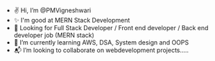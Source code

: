 - ✌️ Hi, I’m @PMVigneshwari
- ✨ I'm good at MERN Stack Development
- 🏢 Looking for Full Stack Developer / Front end developer / Back end developer job (MERN stack)
- 🌱 I’m currently learning AWS, DSA, System design and OOPS
- 📬 I’m looking to collaborate on webdevelopment projects.....

<!---
PMVigneshwari/PMVigneshwari is a ✨ special ✨ repository because its `README.md` (this file) appears on your GitHub profile.
You can click the Preview link to take a look at your changes.
--->
